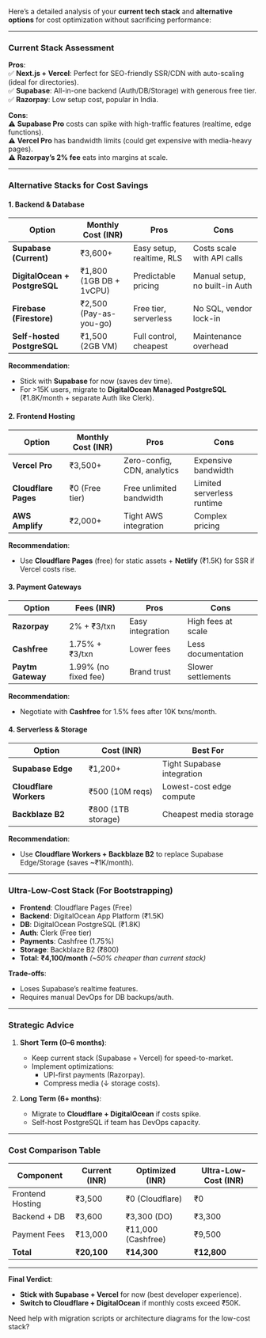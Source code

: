 Here’s a detailed analysis of your **current tech stack** and **alternative options** for cost optimization without sacrificing performance:

---

### **Current Stack Assessment**  
**Pros**:  
✅ **Next.js + Vercel**: Perfect for SEO-friendly SSR/CDN with auto-scaling (ideal for directories).  
✅ **Supabase**: All-in-one backend (Auth/DB/Storage) with generous free tier.  
✅ **Razorpay**: Low setup cost, popular in India.  

**Cons**:  
⚠️ **Supabase Pro** costs can spike with high-traffic features (realtime, edge functions).  
⚠️ **Vercel Pro** has bandwidth limits (could get expensive with media-heavy pages).  
⚠️ **Razorpay’s 2% fee** eats into margins at scale.  

---

### **Alternative Stacks for Cost Savings**  

#### **1. Backend & Database**  
| **Option**               | **Monthly Cost (INR)** | **Pros**                          | **Cons**                          |  
|---------------------------|------------------------|-----------------------------------|-----------------------------------|  
| **Supabase (Current)**    | ₹3,600+                | Easy setup, realtime, RLS         | Costs scale with API calls        |  
| **DigitalOcean + PostgreSQL** | ₹1,800 (1GB DB + 1vCPU) | Predictable pricing               | Manual setup, no built-in Auth    |  
| **Firebase (Firestore)**  | ₹2,500 (Pay-as-you-go) | Free tier, serverless             | No SQL, vendor lock-in            |  
| **Self-hosted PostgreSQL** | ₹1,500 (2GB VM)        | Full control, cheapest            | Maintenance overhead              |  

**Recommendation**:  
- Stick with **Supabase** for now (saves dev time).  
- For >15K users, migrate to **DigitalOcean Managed PostgreSQL** (₹1.8K/month + separate Auth like Clerk).  

#### **2. Frontend Hosting**  
| **Option**          | **Monthly Cost (INR)** | **Pros**                    | **Cons**                    |  
|----------------------|------------------------|-----------------------------|-----------------------------|  
| **Vercel Pro**       | ₹3,500+                | Zero-config, CDN, analytics | Expensive bandwidth         |  
| **Cloudflare Pages** | ₹0 (Free tier)         | Free unlimited bandwidth    | Limited serverless runtime  |  
| **AWS Amplify**      | ₹2,000+                | Tight AWS integration       | Complex pricing             |  

**Recommendation**:  
- Use **Cloudflare Pages** (free) for static assets + **Netlify** (₹1.5K) for SSR if Vercel costs rise.  

#### **3. Payment Gateways**  
| **Option**      | **Fees (INR)**         | **Pros**                    | **Cons**                    |  
|------------------|------------------------|-----------------------------|-----------------------------|  
| **Razorpay**     | 2% + ₹3/txn            | Easy integration            | High fees at scale          |  
| **Cashfree**     | 1.75% + ₹3/txn         | Lower fees                  | Less documentation          |  
| **Paytm Gateway**| 1.99% (no fixed fee)   | Brand trust                 | Slower settlements          |  

**Recommendation**:  
- Negotiate with **Cashfree** for 1.5% fees after 10K txns/month.  

#### **4. Serverless & Storage**  
| **Option**               | **Cost (INR)**          | **Best For**               |  
|---------------------------|-------------------------|----------------------------|  
| **Supabase Edge**         | ₹1,200+                 | Tight Supabase integration |  
| **Cloudflare Workers**    | ₹500 (10M reqs)         | Lowest-cost edge compute   |  
| **Backblaze B2**          | ₹800 (1TB storage)      | Cheapest media storage     |  

**Recommendation**:  
- Use **Cloudflare Workers + Backblaze B2** to replace Supabase Edge/Storage (saves ~₹1K/month).  

---

### **Ultra-Low-Cost Stack (For Bootstrapping)**  
- **Frontend**: Cloudflare Pages (Free)  
- **Backend**: DigitalOcean App Platform (₹1.5K)  
- **DB**: DigitalOcean PostgreSQL (₹1.8K)  
- **Auth**: Clerk (Free tier)  
- **Payments**: Cashfree (1.75%)  
- **Storage**: Backblaze B2 (₹800)  
- **Total**: **₹4,100/month** *(~50% cheaper than current stack)*  

**Trade-offs**:  
- Loses Supabase’s realtime features.  
- Requires manual DevOps for DB backups/auth.  

---

### **Strategic Advice**  
1. **Short Term (0–6 months)**:  
   - Keep current stack (Supabase + Vercel) for speed-to-market.  
   - Implement optimizations:  
     - UPI-first payments (Razorpay).  
     - Compress media (↓ storage costs).  

2. **Long Term (6+ months)**:  
   - Migrate to **Cloudflare + DigitalOcean** if costs spike.  
   - Self-host PostgreSQL if team has DevOps capacity.  

---

### **Cost Comparison Table**  
| **Component**       | **Current (INR)** | **Optimized (INR)** | **Ultra-Low-Cost (INR)** |  
|----------------------|-------------------|---------------------|--------------------------|  
| Frontend Hosting     | ₹3,500            | ₹0 (Cloudflare)     | ₹0                       |  
| Backend + DB         | ₹3,600            | ₹3,300 (DO)         | ₹3,300                   |  
| Payment Fees         | ₹13,000           | ₹11,000 (Cashfree)  | ₹9,500                   |  
| **Total**           | **₹20,100**       | **₹14,300**         | **₹12,800**              |  

---

**Final Verdict**:  
- **Stick with Supabase + Vercel** for now (best developer experience).  
- **Switch to Cloudflare + DigitalOcean** if monthly costs exceed ₹50K.  

Need help with migration scripts or architecture diagrams for the low-cost stack?